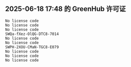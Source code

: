 ## 2025-06-18 17:48 的 GreenHub 许可证
```
No license code
No license code
No license code
SWQa-fXez-OlQG-DTC8-7014
No license code
No license code
SWPH-2XOU-CMaN-TGC8-E079
No license code
No license code
No license code
```

